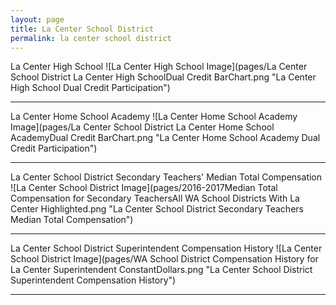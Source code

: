 ```yaml
---
layout: page
title: La Center School District
permalink: la center school district
---
```



La Center High School
![La Center High School Image](pages/La Center School District La Center High SchoolDual Credit BarChart.png "La Center High School Dual Credit Participation")

___

La Center Home School Academy
![La Center Home School Academy Image](pages/La Center School District La Center Home School AcademyDual Credit BarChart.png "La Center Home School Academy Dual Credit Participation")

___

La Center School District Secondary Teachers' Median Total Compensation
![La Center School District Image](pages/2016-2017Median Total Compensation for Secondary TeachersAll WA School Districts With La Center Highlighted.png "La Center School District Secondary Teachers Median Total Compensation")

___

La Center School District Superintendent Compensation History
![La Center School District Image](pages/WA School District Compensation History for La Center Superintendent ConstantDollars.png "La Center School District Superintendent Compensation History")

___


